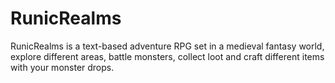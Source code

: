 # RunicRealms
RunicRealms is a text-based adventure RPG set in a medieval fantasy world, explore different areas, battle monsters, collect loot and craft different items with your monster drops.
